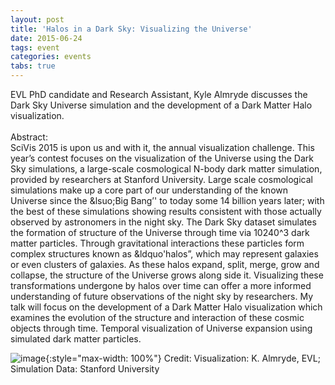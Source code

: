 ```yaml
---
layout: post
title: 'Halos in a Dark Sky: Visualizing the Universe'
date: 2015-06-24
tags: event
categories: events
tabs: true
---
```


EVL PhD candidate and Research Assistant, Kyle Almryde discusses the Dark Sky Universe simulation and the development of a Dark Matter Halo visualization.<br><br>
Abstract:<br>
SciVis 2015 is upon us and with it, the annual visualization challenge. This year&rsquo;s contest focuses on the visualization of the Universe using the Dark Sky simulations, a large-scale cosmological N-body dark matter simulation, provided by researchers at Stanford University. Large scale cosmological simulations make up a core part of our understanding of the known Universe since the &lsuo;Big Bang&rsquo;' to today some 14 billion years later; with the best of these simulations showing results consistent with those actually observed by astronomers in the night sky. The Dark Sky dataset simulates the formation of structure of the Universe through time via 10240^3 dark matter particles. Through gravitational interactions these particles form complex structures known as &ldquo'halos&rdquo;, which may represent galaxies or even clusters of galaxies. As these halos expand, split, merge, grow and collapse, the structure of the Universe grows along side it. Visualizing these transformations undergone by halos over time can offer a more informed understanding of future observations of the night sky by researchers. My talk will focus on the development of a Dark Matter Halo visualization which examines the evolution of the structure and interaction of these cosmic objects through time.
Temporal visualization of Universe expansion using simulated dark matter particles.

![image](https://www.evl.uic.edu/output/originals/darksky00003.png-srcw.jpg){:style="max-width: 100%"}
Credit: Visualization: K. Almryde, EVL; Simulation Data: Stanford University

